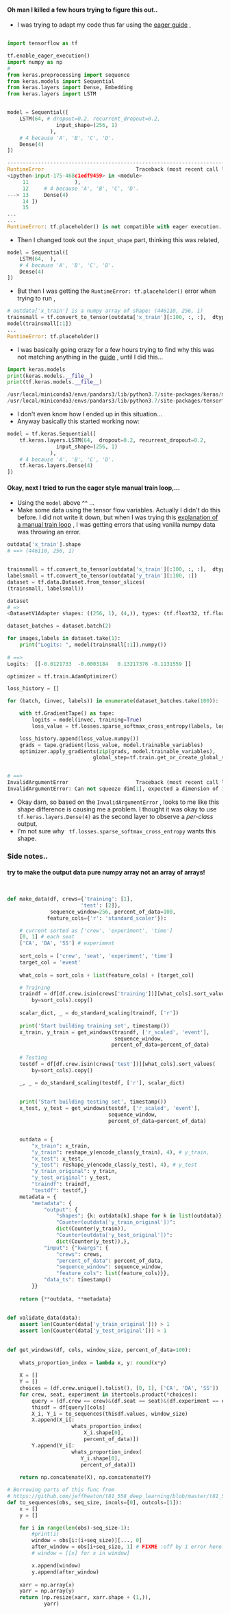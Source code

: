 
#### Oh man I killed a few hours trying to figure this out..
* I was trying to adapt my code thus far using the [eager guide](https://www.tensorflow.org/guide/eager) , 
```python

import tensorflow as tf

tf.enable_eager_execution()
import numpy as np
# 
from keras.preprocessing import sequence
from keras.models import Sequential
from keras.layers import Dense, Embedding
from keras.layers import LSTM


model = Sequential([
    LSTM(64, # dropout=0.2, recurrent_dropout=0.2,
                input_shape=(256, 1)
              ),
    # 4 because 'A', 'B', 'C', 'D'.
    Dense(4)
])

---------------------------------------------------------------------------
RuntimeError                              Traceback (most recent call last)
<ipython-input-175-468c1edf9459> in <module>
     11               ),
     12     # 4 because 'A', 'B', 'C', 'D'.
---> 13     Dense(4)
     14 ])
     15 
...
...
RuntimeError: tf.placeholder() is not compatible with eager execution.
```
* Then I changed took out the `input_shape` part, thinking this was related, 
```python
model = Sequential([
    LSTM(64,  ),
    # 4 because 'A', 'B', 'C', 'D'.
    Dense(4)
])
```
* But then I was getting the `RuntimeError: tf.placeholder()` error when trying to run , 
```python
# outdata['x_train'] is a numpy array of shape: (446110, 256, 1)  
trainsmall = tf.convert_to_tensor(outdata['x_train'][:100, :, :],  dtype=tf.float32)
model(trainsmall[:1])
...
RuntimeError: tf.placeholder()
```
* I was basically going crazy for a few hours trying to find why this was not matching anything in the [guide](https://www.tensorflow.org/guide/eager) , until I did this...
```python
import keras.models 
print(keras.models.__file__)
print(tf.keras.models.__file__)

/usr/local/miniconda3/envs/pandars3/lib/python3.7/site-packages/keras/models.py
/usr/local/miniconda3/envs/pandars3/lib/python3.7/site-packages/tensorflow/_api/v1/keras/models/__init__.py
```
* I don't even know how I ended up in this situation... 
* Anyway basically this started working now:
```python
model = tf.keras.Sequential([
    tf.keras.layers.LSTM(64,  dropout=0.2, recurrent_dropout=0.2,
                input_shape=(256, 1)
              ),
    # 4 because 'A', 'B', 'C', 'D'.
    tf.keras.layers.Dense(4)
])
```

#### Okay, next I tried to run the eager style manual train loop,...
* Using the `model` above ^^ ... 
* Make some data using the tensor flow variables. Actually I didn't do this before. I did not write it down,
but when I was trying this [explanation of a manual train loop](https://www.tensorflow.org/guide/eager#train_a_model) , I was getting errors that using vanilla numpy data was throwing an error.
```python
outdata['x_train'].shape
# ==> (446110, 256, 1)


trainsmall = tf.convert_to_tensor(outdata['x_train'][:100, :, :],  dtype=tf.float32)
labelsmall = tf.convert_to_tensor(outdata['y_train'][:100, :])
dataset = tf.data.Dataset.from_tensor_slices(
(trainsmall, labelsmall))

dataset
# =>
<DatasetV1Adapter shapes: ((256, 1), (4,)), types: (tf.float32, tf.float32)>

dataset_batches = dataset.batch(2)

```
```python
for images,labels in dataset.take(1):
    print("Logits: ", model(trainsmall[:1]).numpy())
    
# ==>
Logits:  [[-0.0121733  -0.0003184   0.13217376 -0.1131559 ]]
```
```python
optimizer = tf.train.AdamOptimizer()

loss_history = []

for (batch, (invec, labels)) in enumerate(dataset_batches.take(100)):

    with tf.GradientTape() as tape:
        logits = model(invec, training=True)
        loss_value = tf.losses.sparse_softmax_cross_entropy(labels, logits)

    loss_history.append(loss_value.numpy())
    grads = tape.gradient(loss_value, model.trainable_variables)
    optimizer.apply_gradients(zip(grads, model.trainable_variables),
                            global_step=tf.train.get_or_create_global_step())


# ==>
InvalidArgumentError                      Traceback (most recent call last)
InvalidArgumentError: Can not squeeze dim[1], expected a dimension of 1, got 4 [Op:Squeeze]

```
* Okay darn, so based on the `InvalidArgumentError` , looks to me like this shape difference is causing me a problem.
I thought it was okay to use `tf.keras.layers.Dense(4)` as the second layer to observe a _per-class_ output. 
* I'm not sure why ` tf.losses.sparse_softmax_cross_entropy` wants this shape.

### Side notes.. 

#### try to make the output data pure numpy array not an array of arrays!
```python


def make_data(df, crews={'training': [1],
                        'test': [2]},
              sequence_window=256, percent_of_data=100,
             feature_cols={'r': 'standard_scaler'}):

    # current sorted as ['crew', 'experiment', 'time']
    [0, 1] # each seat
    ['CA', 'DA', 'SS'] # experiment
    
    sort_cols = ['crew', 'seat', 'experiment', 'time']
    target_col = 'event'
    
    what_cols = sort_cols + list(feature_cols) + [target_col]

    # Training
    traindf = df[df.crew.isin(crews['training'])][what_cols].sort_values(
        by=sort_cols).copy()
    
    scalar_dict, _ = do_standard_scaling(traindf, ['r'])
    
    print('Start building training set', timestamp())
    x_train, y_train = get_windows(traindf, ['r_scaled', 'event'],
                                   sequence_window,
                                  percent_of_data=percent_of_data)
    
    # Testing
    testdf = df[df.crew.isin(crews['test'])][what_cols].sort_values(
        by=sort_cols).copy()

    _, _ = do_standard_scaling(testdf, ['r'], scalar_dict)
    
    
    print('Start building testing set', timestamp())
    x_test, y_test = get_windows(testdf, ['r_scaled', 'event'],
                                 sequence_window,
                                 percent_of_data=percent_of_data)


    outdata = {
        "x_train": x_train,
        "y_train": reshape_y(encode_class(y_train), 4), # y_train,
        "x_test": x_test,
        "y_test": reshape_y(encode_class(y_test), 4), # y_test
        "y_train_original": y_train,
        "y_test_original": y_test,
        "traindf": traindf,
        "testdf": testdf,}
    metadata = {
        "metadata": {
            "output": {
                "shapes": {k: outdata[k].shape for k in list(outdata)},
                "Counter(outdata['y_train_original'])":
                dict(Counter(y_train)),
                "Counter(outdata['y_test_original'])":
                dict(Counter(y_test)),},
            "input": {"kwargs": {
                "crews": crews,
                "percent_of_data": percent_of_data,
                "sequence_window": sequence_window,
                "feature_cols": list(feature_cols)}},
            "data_ts": timestamp()
        }}
            
    return {**outdata, **metadata}
    
    
def validate_data(data):
    assert len(Counter(data['y_train_original'])) > 1
    assert len(Counter(data['y_test_original'])) > 1
  
    
def get_windows(df, cols, window_size, percent_of_data=100):
    
    whats_proportion_index = lambda x, y: round(x*y)
    
    X = []
    Y = []
    choices = (df.crew.unique().tolist(), [0, 1], ['CA', 'DA', 'SS'])
    for crew, seat, experiment in itertools.product(*choices):
        query = (df.crew == crew)&(df.seat == seat)&(df.experiment == experiment)
        thisdf = df[query][cols]
        X_i, Y_i = to_sequences(thisdf.values, window_size)
        X.append(X_i[:
                     whats_proportion_index(
                         X_i.shape[0],
                         percent_of_data)])
        Y.append(Y_i[:
                     whats_proportion_index(
                        Y_i.shape[0],
                        percent_of_data)])
        
    return np.concatenate(X), np.concatenate(Y)

# Borrowing parts of this func from 
# https://github.com/jeffheaton/t81_558_deep_learning/blob/master/t81_558_class10_lstm.ipynb
def to_sequences(obs, seq_size, incols=[0], outcols=[1]):
    x = []
    y = []

    for i in range(len(obs)-seq_size-1):
        #print(i)
        window = obs[i:(i+seq_size)][..., 0]
        after_window = obs[i+seq_size, 1] # FIXME :off by 1 error here?
        # window = [[x] for x in window]

        x.append(window)
        y.append(after_window)
        
    xarr = np.array(x)
    yarr = np.array(y)
    return (np.resize(xarr, xarr.shape + (1,)),
            yarr)

```

